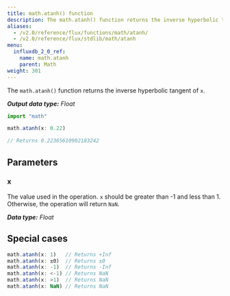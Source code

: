 ```yaml
---
title: math.atanh() function
description: The math.atanh() function returns the inverse hyperbolic tangent of `x`.
aliases:
  - /v2.0/reference/flux/functions/math/atanh/
  - /v2.0/reference/flux/stdlib/math/atanh
menu:
  influxdb_2_0_ref:
    name: math.atanh
    parent: Math
weight: 301
---
```


The `math.atanh()` function returns the inverse hyperbolic tangent of `x`.

_**Output data type:** Float_

```js
import "math"

math.atanh(x: 0.22)

// Returns 0.22365610902183242
```

## Parameters

### x
The value used in the operation.
`x` should be greater than -1 and less than 1.
Otherwise, the operation will return `NaN`.

_**Data type:** Float_

## Special cases
```js
math.atanh(x: 1)   // Returns +Inf
math.atanh(x: ±0)  // Returns ±0
math.atanh(x: -1)  // Returns -Inf
math.atanh(x: <-1) // Returns NaN
math.atanh(x: >1)  // Returns NaN
math.atanh(x: NaN) // Returns NaN
```
